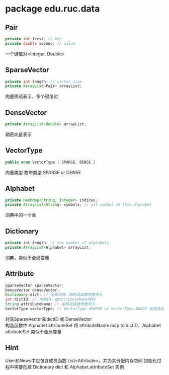 # package edu.ruc.data
## Pair
```java
private int first; // key
private double second; // value
```
一个键值对<Integer, Double>
## SparseVector
```java
private int length; // vector size
private ArrayList<Pair> arrayList;
```
向量稀疏表示，多个键值对
## DenseVector
```java
private ArrayList<Double> arrayList;
```
稠密向量表示
## VectorType
```java
public enum VectorType { SPARSE, DENSE }
```
向量类型 枚举类型 SPARSE or DENSE
## Alphabet
```java
private HashMap<String, Integer> indices;
private ArrayList<String> symbols; // all symbol in this alphabet
```
词典中的一个表
## Dictionary
```java
private int length; // the number of alphabets
private ArrayList<Alphabet> arrayList;
```
词典，类似于全局变量
## Attribute
```java
SparseVector sparseVector;
DenseVector denseVector;
Dictionary dict; // 全局词典，由构造函数参数传入
int dictId; // 词典ID，由attributeName得到
String attributeName; // 由构造函数参数传入
VectorType vectorType; // VectorType.SPARSE or VectorType.DENSE 由构造函数参数传入
```
封装SparseVector和dictID 或 DenseVector <br>
构造函数中 Alphabet attributeSet 将 attributeName map to dictID，Alphabet attributeSet 类似于全局变量
## Hint
User和News中应包含成员函数 List\<Attribute>，并为其分配内存空间
初始化过程中需要创建 Dictionary dict 和 Alphabet attributeSet 实例

